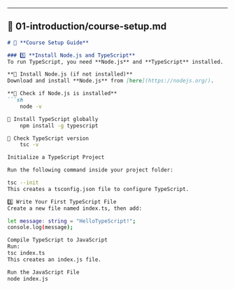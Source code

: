 
---

## 📜 **01-introduction/course-setup.md**
```md
# 📌 **Course Setup Guide**  

### 1️⃣ **Install Node.js and TypeScript**
To run TypeScript, you need **Node.js** and **TypeScript** installed.  

**🔹 Install Node.js (if not installed)**  
Download and install **Node.js** from [here](https://nodejs.org/).  

**🔹 Check if Node.js is installed**
```sh
    node -v

🔹 Install TypeScript globally
    npm install -g typescript

🔹 Check TypeScript version
    tsc -v

Initialize a TypeScript Project

Run the following command inside your project folder:

tsc --init
This creates a tsconfig.json file to configure TypeScript.

3️⃣ Write Your First TypeScript File
Create a new file named index.ts, then add:

let message: string = "HelloTypeScript!";
console.log(message);

Compile TypeScript to JavaScript
Run:
tsc index.ts
This creates an index.js file.

Run the JavaScript File
node index.js